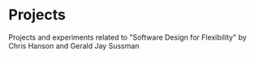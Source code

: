 # Projects

Projects and experiments related to "Software Design for Flexibility" by Chris Hanson and Gerald Jay Sussman
